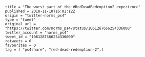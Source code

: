 ```
title = "The worst part of the #RedDeadRedemption2 experience"
published = 2018-11-10T16:01:12Z
origin = "twitter-norms_ps4"
type = "tweet"
original_url = "https://twitter.com/norms_ps4/status/1061287666254336000"
twitter_account = "norms_ps4"
tweet_id = "1061287666254336000"
retweets = 0
favourites = 0
tag = [ "ps4share", "red-dead-redemption-2",]
```

<p class='image'><img src='https://mnf.m17s.net/2018/11/10/DrpzgbiW4AAt-Dc.jpg' alt=''></p>

